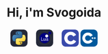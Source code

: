 <h1 align="center">Hi, i'm Svogoida </h1>

###
<div align="center">
  <img src="https://github.com/tandpfun/skill-icons/blob/main/icons/Python-Dark.svg" height="40" alt="Python logo"  />
  <img width="12" />
  <img src="https://github.com/tandpfun/skill-icons/blob/main/icons/Lua-Dark.svg" height="40" alt="Lua logo"  />
  <img width="12" />
  <img src="https://github.com/tandpfun/skill-icons/blob/main/icons/C.svg" height="40" alt="C logo"
  <img width="40" />
  <img src="https://github.com/tandpfun/skill-icons/blob/main/icons/CPP.svg" height="40" alt="CPP logo"
  <img width="40" />
